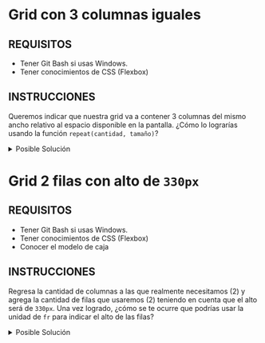 # Grid con 3 columnas iguales

## REQUISITOS
- Tener Git Bash si usas Windows.
- Tener conocimientos de CSS (Flexbox)

## INSTRUCCIONES

Queremos indicar que nuestra grid va a contener 3 columnas del mismo ancho 
relativo al espacio disponible en la pantalla. ¿Cómo lo lograrías usando la 
función `repeat(cantidad, tamaño)`?

<details>
  <summary>Posible Solución</summary>

```css
.features {
  display: grid;
  grid-template-columns: repeat(3, 1fr);
}
```

</details>







# Grid 2 filas con alto de `330px`

## REQUISITOS
- Tener Git Bash si usas Windows.
- Tener conocimientos de CSS (Flexbox)
- Conocer el modelo de caja 

## INSTRUCCIONES

Regresa la cantidad de columnas a las que realmente necesitamos (2) y agrega
la cantidad de filas que usaremos (2) teniendo en cuenta que el alto será de
`330px`. Una vez logrado, ¿cómo se te ocurre que podrías usar la unidad de `fr`
para indicar el alto de las filas?

<details>
  <summary>Posible Solución</summary>

```css
.features {
  display: grid;
  grid-template-columns: repeat(2, 1fr);
  grid-template-rows: repeat(2, 330px);
}
```

Una forma de poder usar la unidad `fr` para asignar el alto de las filas sería
indicando un tamaño fijo al elemento contenedor, en nuestro caso, podríamos 
hacer:

```css
.features {
  display: grid;
  grid-template-columns: repeat(2, 1fr);
  height: 660px;
  grid-template-rows: repeat(2, 1fr);
}
```

</details>

